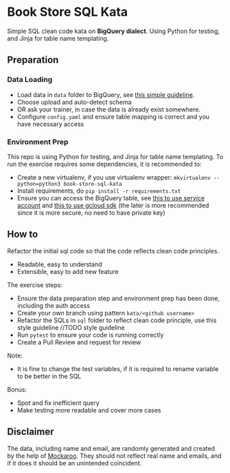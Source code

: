 # Book Store SQL Kata

Simple SQL clean code kata on **BigQuery dialect**. Using Python for testing, and Jinja for table name templating.

## Preparation

### Data Loading

* Load data in `data` folder to BigQuery, see [this simple guideline](https://cloud.google.com/bigquery/docs/loading-data-local).
* Choose upload and auto-detect schema
* OR ask your trainer, in case the data is already exist somewhere.
* Configure `config.yaml` and ensure table mapping is correct and you have necessary access

### Environment Prep

This repo is using Python for testing, and Jinja for table name templating.
To run the exercise requires some dependencies, it is recommended to:

* Create a new virtualenv, if you use virtualenv wrapper: `mkvirtualenv --python=python3 book-store-sql-kata`
* Install requirements, do `pip install -r requirements.txt`
* Ensure you can access the BigQuery table, see [this to use service account](https://cloud.google.com/bigquery/docs/reference/libraries#setting_up_authentication) and [this to use gcloud sdk](https://cloud.google.com/sdk/gcloud/reference/auth/login) (the later is more recommended since it is more secure, no need to have private key)

## How to

Refactor the initial sql code so that the code reflects clean code principles.

* Readable, easy to understand
* Extensible, easy to add new feature

The exercise steps:

* Ensure the data preparation step and environment prep has been done, including the auth access
* Create your own branch using pattern `kata/<github username>`
* Refactor the SQLs in `sql` folder to reflect clean code principle, use this style guideline //TODO style guideline
* Run `pytest` to ensure your code is running correctly
* Create a Pull Review and request for review

Note:

* It is fine to change the test variables, if it is required to rename variable to be better in the SQL

Bonus:

* Spot and fix inefficient query
* Make testing more readable and cover more cases


## Disclaimer

The data, including name and email, are randomly generated and created by the help of [Mockaroo](https://mockaroo.com/). They should not reflect real name and emails, and if it does it should be an unintended coincident.
